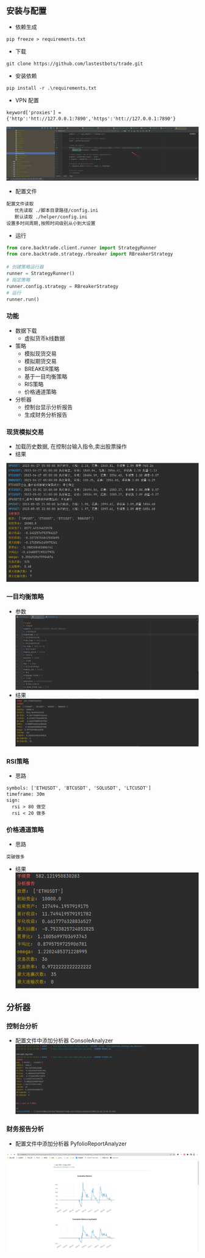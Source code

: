 ## 安装与配置

- 依赖生成

```
pip freeze > requirements.txt
```

- 下载

```
git clone https://github.com/lastestbots/trade.git
```

- 安装依赖

```
pip install -r .\requirements.txt
```

- VPN 配置

``` 
keyword['proxies'] = {'http':'htt://127.0.0.1:7890','https':'htt://127.0.0.1:7890'}
```

![img.png](img.png)

- 配置文件

```
配置文件读取
   优先读取 ./脚本目录路径/config.ini 
   默认读取 ./helper/config.ini  
设置多时间周期,按照时间级别从小到大设置
```

- 运行

```python
from core.backtrade.client.runner import StrategyRunner
from core.backtrade.strategy.rbreaker import RBreakerStrategy

# 创建策略运行器
runner = StrategyRunner()
# 指定策略
runner.config.strategy = RBreakerStrategy
# 运行
runner.run()
```

### 功能

- 数据下载
    - 虚拟货币k线数据
- 策略
    - 模拟现货交易
    - 模拟期货交易
    - BREAKER策略
    - 基于一目均衡策略
    - RIS策略
    - 价格通道策略
- 分析器
    - 控制台显示分析报告
    - 生成财务分析报告

### 现货模拟交易

- 加载历史数据, 在控制台输入指令,卖出股票操作
- 结果

![img_8.png](img_8.png)

### 一目均衡策略

- 参数
  ![img_9.png](img_9.png)
- 结果
  ![img_10.png](img_10.png)

### RSI策略

- 思路

```
symbols: ['ETHUSDT', 'BTCUSDT', 'SOLUSDT', 'LTCUSDT']
timeframe: 30m
sign: 
  rsi > 80 做空
  rsi < 20 做多

```

### 价格通道策略

- 思路

```
突破做多
```

- 结果
  ![img_15.png](img_15.png)

## 分析器

### 控制台分析

- 配置文件中添加分析器 ConsoleAnalyzer
  ![img_6.png](img_6.png)

### 财务报告分析

- 配置文件中添加分析器 PyfolioReportAnalyzer

![img_12.png](img_12.png)